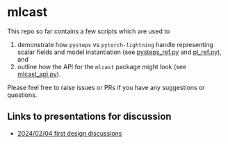 # mlcast

This repo so far contains a few scripts which are used to

1. demonstrate how `pysteps` vs `pytorch-lightning` handle representing scalar fields and model instantiation (see [pysteps_ref.py](pysteps_ref.py) and [pl_ref.py](pl_ref.py)), and
2. outline how the API for the `mlcast` package might look (see [mlcast_api.py](mlcast_api.py)).

Please feel free to raise issues or PRs if you have any suggestions or questions.

## Links to presentations for discussion

- [2024/02/04 first design discussions](https://docs.google.com/presentation/d/1oWmnyxOfUMWgeQi0XyX4fX9YDMX1vl6h/edit?usp=drive_link&rtpof=true&sd=true)